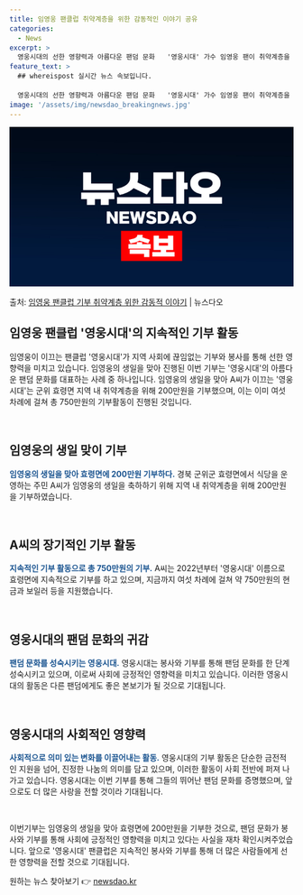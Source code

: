 ```yaml
---
title: 임영웅 팬클럽 취약계층을 위한 감동적인 이야기 공유
categories:
  - News
excerpt: >
  영웅시대의 선한 영향력과 아름다운 팬덤 문화   '영웅시대' 가수 임영웅 팬이 취약계층을 위한 기부로 선한 …
feature_text: >
  ## whereispost 실시간 뉴스 속보입니다.

  영웅시대의 선한 영향력과 아름다운 팬덤 문화   '영웅시대' 가수 임영웅 팬이 취약계층을 위한 기부로 선한 …
image: '/assets/img/newsdao_breakingnews.jpg'
---
```


![뉴스다오 속보](/assets/img/newsdao_breakingnews.jpg)

<p>출처: <a href="https://newsdao.kr/4394" rel="dofollow">임영웅 팬클럽 기부 취약계층 위한 감동적 이야기</a> | 뉴스다오</p>

<h2 data-ke-size="size26">임영웅 팬클럽 '영웅시대'의 지속적인 기부 활동</h2>
임영웅이 이끄는 팬클럽 '영웅시대'가 지역 사회에 끊임없는 기부와 봉사를 통해 선한 영향력을 미치고 있습니다. 임영웅의 생일을 맞아 진행된 이번 기부는 '영웅시대'의 아름다운 팬덤 문화를 대표하는 사례 중 하나입니다. 임영웅의 생일을 맞아 A씨가 이끄는 '영웅시대'는 군위 효령면 지역 내 취약계층을 위해 200만원을 기부했으며, 이는 이미 여섯 차례에 걸쳐 총 750만원의 기부활동이 진행된 것입니다. 

<p data-ke-size="size16">&nbsp;</p>

<h2 data-ke-size="size26">임영웅의 생일 맞이 기부</h2>
<b><span style="color: #1a5490;">임영웅의 생일을 맞아 효령면에 200만원 기부하다.</span></b> 경북 군위군 효령면에서 식당을 운영하는 주민 A씨가 임영웅의 생일을 축하하기 위해 지역 내 취약계층을 위해 200만원을 기부하였습니다.

<p data-ke-size="size16">&nbsp;</p>

<h2 data-ke-size="size26">A씨의 장기적인 기부 활동</h2>
<b><span style="color: #1a5490;">지속적인 기부 활동으로 총 750만원의 기부.</span></b> A씨는 2022년부터 '영웅시대' 이름으로 효령면에 지속적으로 기부를 하고 있으며, 지금까지 여섯 차례에 걸쳐 약 750만원의 현금과 보일러 등을 지원했습니다.

<p data-ke-size="size16">&nbsp;</p>

<h2 data-ke-size="size26">영웅시대의 팬덤 문화의 귀감</h2>
<b><span style="color: #1a5490;">팬덤 문화를 성숙시키는 영웅시대.</span></b> 영웅시대는 봉사와 기부를 통해 팬덤 문화를 한 단계 성숙시키고 있으며, 이로써 사회에 긍정적인 영향력을 미치고 있습니다. 이러한 영웅시대의 활동은 다른 팬덤에게도 좋은 본보기가 될 것으로 기대됩니다.

<p data-ke-size="size16">&nbsp;</p>

<h2 data-ke-size="size26">영웅시대의 사회적인 영향력</h2>
<b><span style="color: #1a5490;">사회적으로 의미 있는 변화를 이끌어내는 활동.</span></b> 영웅시대의 기부 활동은 단순한 금전적인 지원을 넘어, 진정한 나눔의 의미를 담고 있으며, 이러한 활동이 사회 전반에 퍼져 나가고 있습니다. 영웅시대는 이번 기부를 통해 그들의 뛰어난 팬덤 문화를 증명했으며, 앞으로도 더 많은 사랑을 전할 것이라 기대됩니다.

<p data-ke-size="size16">&nbsp;</p>

이번기부는 임영웅의 생일을 맞아 효령면에 200만원을 기부한 것으로, 팬덤 문화가 봉사와 기부를 통해 사회에 긍정적인 영향력을 미치고 있다는 사실을 재차 확인시켜주었습니다. 앞으로 '영웅시대' 팬클럽은 지속적인 봉사와 기부를 통해 더 많은 사람들에게 선한 영향력을 전할 것으로 기대됩니다. 

원하는 뉴스 찾아보기 👉 <a href="https://newsdao.kr" rel="dofollow">newsdao.kr</a>


